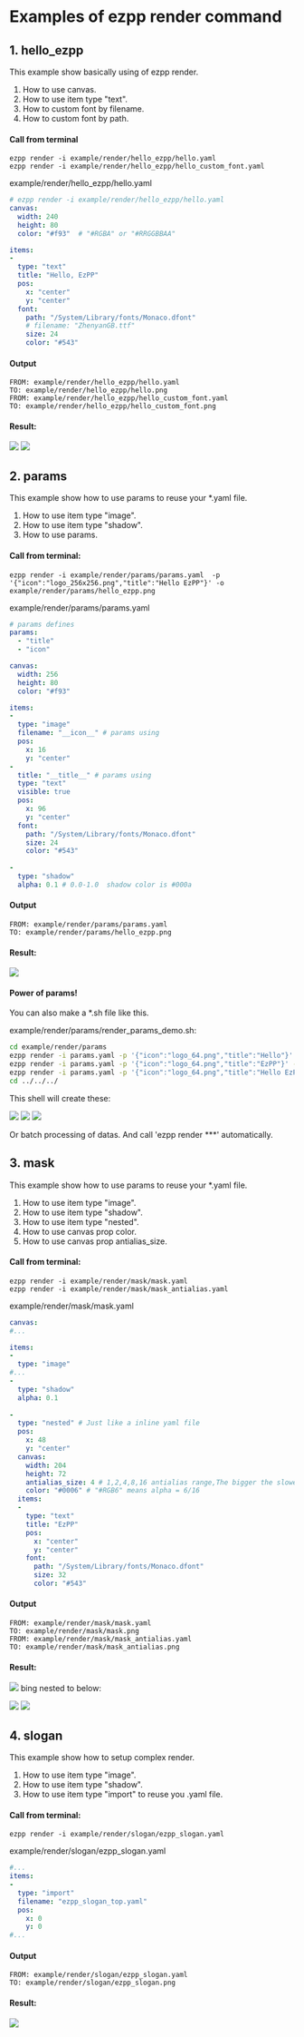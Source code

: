 # Examples of ezpp render command

## 1. hello_ezpp

This example show basically using of ezpp render. 
1. How to use canvas.
2. How to use item type "text".
3. How to custom font by filename.
4. How to custom font by path.

#### Call from terminal
```text
ezpp render -i example/render/hello_ezpp/hello.yaml
ezpp render -i example/render/hello_ezpp/hello_custom_font.yaml
```

example/render/hello_ezpp/hello.yaml
```yaml
# ezpp render -i example/render/hello_ezpp/hello.yaml
canvas:
  width: 240
  height: 80
  color: "#f93"  # "#RGBA" or "#RRGGBBAA"

items:
- 
  type: "text"
  title: "Hello, EzPP"
  pos:
    x: "center"
    y: "center"
  font:
    path: "/System/Library/fonts/Monaco.dfont"
    # filename: "ZhenyanGB.ttf"
    size: 24
    color: "#543"
```
#### Output
```text
FROM: example/render/hello_ezpp/hello.yaml
TO: example/render/hello_ezpp/hello.png
FROM: example/render/hello_ezpp/hello_custom_font.yaml
TO: example/render/hello_ezpp/hello_custom_font.png
```

#### Result:

![](hello_ezpp/hello.png)
![](hello_ezpp/hello_custom_font.png)

## 2. params

This example show how to use params to reuse your *.yaml file.
1. How to use item type "image".
2. How to use item type  "shadow".
3. How to use params.

#### Call from terminal:
```text
ezpp render -i example/render/params/params.yaml  -p '{"icon":"logo_256x256.png","title":"Hello EzPP"}' -o example/render/params/hello_ezpp.png
```
example/render/params/params.yaml
```yaml
# params defines
params: 
  - "title"
  - "icon"

canvas:
  width: 256
  height: 80
  color: "#f93" 

items:
-
  type: "image"
  filename: "__icon__" # params using
  pos:
    x: 16
    y: "center"
- 
  title: "__title__" # params using
  type: "text"
  visible: true
  pos:
    x: 96
    y: "center"
  font:
    path: "/System/Library/fonts/Monaco.dfont"
    size: 24
    color: "#543"
        
-
  type: "shadow"
  alpha: 0.1 # 0.0-1.0  shadow color is #000a

```
#### Output
```text
FROM: example/render/params/params.yaml
TO: example/render/params/hello_ezpp.png
```

#### Result:

![](params/hello_ezpp.png)

#### Power of params!

You can also make a *.sh file like this.

example/render/params/render_params_demo.sh:
```bash
cd example/render/params
ezpp render -i params.yaml -p '{"icon":"logo_64.png","title":"Hello"}' -o hello.png
ezpp render -i params.yaml -p '{"icon":"logo_64.png","title":"EzPP"}' -o ezpp.png
ezpp render -i params.yaml -p '{"icon":"logo_64.png","title":"Hello EzPP"}' -o hello_ezpp.png
cd ../../../
```

This shell will create these:

![](params/hello.png)
![](params/ezpp.png)
![](params/hello_ezpp.png)

Or batch processing of datas. And call 'ezpp render ***' automatically.

## 3. mask
This example show how to use params to reuse your *.yaml file.
1. How to use item type "image".
2. How to use item type  "shadow".
3. How to use item type  "nested".
4. How to use canvas prop color.
5. How to use canvas prop antialias_size.

#### Call from terminal:
```text
ezpp render -i example/render/mask/mask.yaml 
ezpp render -i example/render/mask/mask_antialias.yaml 
```

example/render/mask/mask.yaml 
```yaml
canvas:
#...

items:
-
  type: "image"
#...
-
  type: "shadow"
  alpha: 0.1
  
-
  type: "nested" # Just like a inline yaml file
  pos:
    x: 48
    y: "center"
  canvas:
    width: 204
    height: 72 
    antialias_size: 4 # 1,2,4,8,16 antialias range,The bigger the slower
    color: "#0006" # "#RGB6" means alpha = 6/16
  items:      
  - 
    type: "text"
    title: "EzPP"
    pos:
      x: "center"
      y: "center"
    font:
      path: "/System/Library/fonts/Monaco.dfont"
      size: 32
      color: "#543"
```
#### Output
```text
FROM: example/render/mask/mask.yaml
TO: example/render/mask/mask.png
FROM: example/render/mask/mask_antialias.yaml
TO: example/render/mask/mask_antialias.png
```

#### Result:

![](mask/mask_text.png) bing nested to below:

![](mask/mask.png)
![](mask/mask_antialias.png)

## 4. slogan

This example show how to setup complex render.
1. How to use item type "image".
2. How to use item type  "shadow".
3. How to use item type "import" to reuse you .yaml file.

#### Call from terminal:
```text
ezpp render -i example/render/slogan/ezpp_slogan.yaml          
```

example/render/slogan/ezpp_slogan.yaml 
```yaml
#...
items:
-
  type: "import"
  filename: "ezpp_slogan_top.yaml"
  pos:
    x: 0
    y: 0
#...
```

#### Output
```text
FROM: example/render/slogan/ezpp_slogan.yaml
TO: example/render/slogan/ezpp_slogan.png
```

#### Result:

![](slogan/ezpp_slogan.png)
